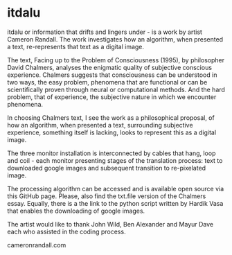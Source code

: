 # itdalu
itdalu or information that drifts and lingers under - is a work by artist Cameron Randall. The work investigates how an algorithm, when presented a text, re-represents that text as a digital image.

The text, Facing up to the Problem of Consciousness (1995), by philosopher David Chalmers, analyses the enigmatic quality of subjective conscious experience. Chalmers suggests that consciousness can be understood in two ways, the easy problem, phenomena that are functional or can be scientifically proven through neural or computational methods. And the hard problem, that of experience, the subjective nature in which we encounter phenomena.

In choosing Chalmers text, I see the work as a philosophical proposal, of how an algorithm, when presented a text, surrounding subjective experience, something itself is lacking, looks to represent this as a digital image. 

The three monitor installation is interconnected by cables that hang, loop and coil - each monitor presenting stages of the translation process: text to downloaded google images and subsequent transition to re-pixelated image.

The processing algorithm can be accessed and is available open source via this GitHub page. Please, also find the txt.file version of the Chalmers essay. Equally, there is a the link to the python script written by Hardik Vasa that enables the downloading of google images.

The artist would like to thank John Wild, Ben Alexander and Mayur Dave each who assisted in the coding process.

cameronrandall.com

